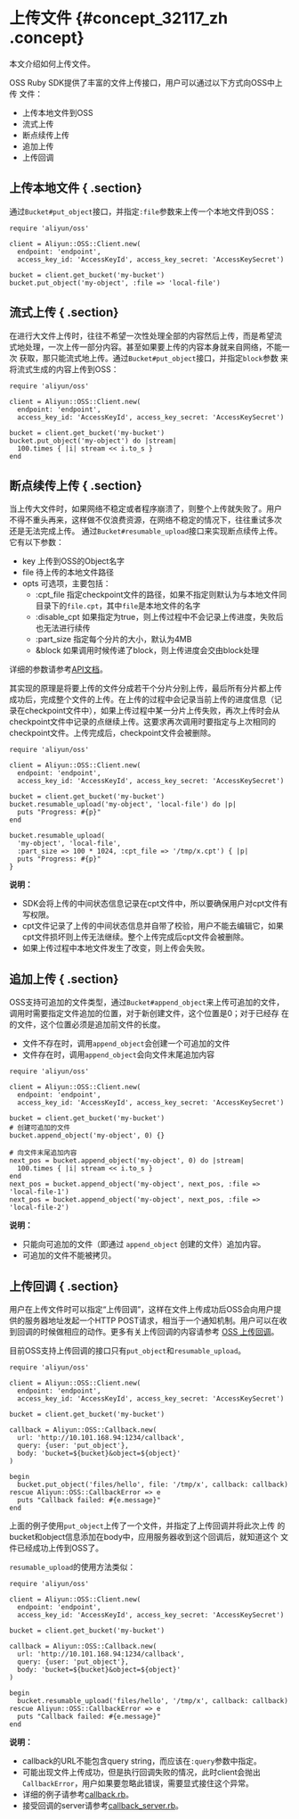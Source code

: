 # 上传文件 {#concept_32117_zh .concept}

本文介绍如何上传文件。

OSS Ruby SDK提供了丰富的文件上传接口，用户可以通过以下方式向OSS中上传 文件：

-   上传本地文件到OSS
-   流式上传
-   断点续传上传
-   追加上传
-   上传回调

## 上传本地文件 { .section}

通过`Bucket#put_object`接口，并指定`:file`参数来上传一个本地文件到OSS：

```language-ruby
require 'aliyun/oss'

client = Aliyun::OSS::Client.new(
  endpoint: 'endpoint',
  access_key_id: 'AccessKeyId', access_key_secret: 'AccessKeySecret')

bucket = client.get_bucket('my-bucket')
bucket.put_object('my-object', :file => 'local-file')

```

## 流式上传 { .section}

在进行大文件上传时，往往不希望一次性处理全部的内容然后上传，而是希望流 式地处理，一次上传一部分内容。甚至如果要上传的内容本身就来自网络，不能一次 获取，那只能流式地上传。通过`Bucket#put_object`接口，并指定`block`参数 来将流式生成的内容上传到OSS：

```language-ruby
require 'aliyun/oss'

client = Aliyun::OSS::Client.new(
  endpoint: 'endpoint',
  access_key_id: 'AccessKeyId', access_key_secret: 'AccessKeySecret')

bucket = client.get_bucket('my-bucket')
bucket.put_object('my-object') do |stream|
  100.times { |i| stream << i.to_s }
end

```

## 断点续传上传 { .section}

当上传大文件时，如果网络不稳定或者程序崩溃了，则整个上传就失败了。用户 不得不重头再来，这样做不仅浪费资源，在网络不稳定的情况下，往往重试多次 还是无法完成上传。 通过`Bucket#resumable_upload`接口来实现断点续传上传。它有以下参数：

-   key 上传到OSS的Object名字
-   file 待上传的本地文件路径
-   opts 可选项，主要包括：
    -   :cpt\_file 指定checkpoint文件的路径，如果不指定则默认为与本地文件同 目录下的`file.cpt`，其中`file`是本地文件的名字
    -   :disable\_cpt 如果指定为true，则上传过程中不会记录上传进度，失败后 也无法进行续传
    -   :part\_size 指定每个分片的大小，默认为4MB
    -   &block 如果调用时候传递了block，则上传进度会交由block处理

详细的参数请参考[API文档](http://www.rubydoc.info/gems/aliyun-sdk/)。

其实现的原理是将要上传的文件分成若干个分片分别上传，最后所有分片都上传 成功后，完成整个文件的上传。在上传的过程中会记录当前上传的进度信息（记 录在checkpoint文件中），如果上传过程中某一分片上传失败，再次上传时会从 checkpoint文件中记录的点继续上传。这要求再次调用时要指定与上次相同的 checkpoint文件。上传完成后，checkpoint文件会被删除。

```language-ruby
require 'aliyun/oss'

client = Aliyun::OSS::Client.new(
  endpoint: 'endpoint',
  access_key_id: 'AccessKeyId', access_key_secret: 'AccessKeySecret')

bucket = client.get_bucket('my-bucket')
bucket.resumable_upload('my-object', 'local-file') do |p|
  puts "Progress: #{p}"
end

bucket.resumable_upload(
  'my-object', 'local-file',
  :part_size => 100 * 1024, :cpt_file => '/tmp/x.cpt') { |p|
  puts "Progress: #{p}"
}

```

**说明：** 

-   SDK会将上传的中间状态信息记录在cpt文件中，所以要确保用户对cpt文件有写权限。
-   cpt文件记录了上传的中间状态信息并自带了校验，用户不能去编辑它，如果cpt文件损坏则上传无法继续。整个上传完成后cpt文件会被删除。
-   如果上传过程中本地文件发生了改变，则上传会失败。

## 追加上传 { .section}

OSS支持可追加的文件类型，通过`Bucket#append_object`来上传可追加的文件， 调用时需要指定文件追加的位置，对于新创建文件，这个位置是0；对于已经存 在的文件，这个位置必须是追加前文件的长度。

-   文件不存在时，调用`append_object`会创建一个可追加的文件
-   文件存在时，调用`append_object`会向文件末尾追加内容

```language-ruby
require 'aliyun/oss'

client = Aliyun::OSS::Client.new(
  endpoint: 'endpoint',
  access_key_id: 'AccessKeyId', access_key_secret: 'AccessKeySecret')

bucket = client.get_bucket('my-bucket')
# 创建可追加的文件
bucket.append_object('my-object', 0) {}

# 向文件末尾追加内容
next_pos = bucket.append_object('my-object', 0) do |stream|
  100.times { |i| stream << i.to_s }
end
next_pos = bucket.append_object('my-object', next_pos, :file => 'local-file-1')
next_pos = bucket.append_object('my-object', next_pos, :file => 'local-file-2')

```

**说明：** 

-   只能向可追加的文件（即通过 `append_object` 创建的文件）追加内容。
-   可追加的文件不能被拷贝。

## 上传回调 { .section}

用户在上传文件时可以指定“上传回调”，这样在文件上传成功后OSS会向用户提 供的服务器地址发起一个HTTP POST请求，相当于一个通知机制。用户可以在收 到回调的时候做相应的动作。更多有关上传回调的内容请参考 [OSS 上传回调](../../../../cn.zh-CN/开发指南/上传文件/上传回调.md#)。

目前OSS支持上传回调的接口只有`put_object`和`resumable_upload`。

```language-ruby
require 'aliyun/oss'

client = Aliyun::OSS::Client.new(
  endpoint: 'endpoint',
  access_key_id: 'AccessKeyId', access_key_secret: 'AccessKeySecret')

bucket = client.get_bucket('my-bucket')

callback = Aliyun::OSS::Callback.new(
  url: 'http://10.101.168.94:1234/callback',
  query: {user: 'put_object'},
  body: 'bucket=${bucket}&object=${object}'
)

begin
  bucket.put_object('files/hello', file: '/tmp/x', callback: callback)
rescue Aliyun::OSS::CallbackError => e
  puts "Callback failed: #{e.message}"
end

```

上面的例子使用`put_object`上传了一个文件，并指定了上传回调并将此次上传 的bucket和object信息添加在body中，应用服务器收到这个回调后，就知道这个 文件已经成功上传到OSS了。

 `resumable_upload`的使用方法类似：

```language-ruby
require 'aliyun/oss'

client = Aliyun::OSS::Client.new(
  endpoint: 'endpoint',
  access_key_id: 'AccessKeyId', access_key_secret: 'AccessKeySecret')

bucket = client.get_bucket('my-bucket')

callback = Aliyun::OSS::Callback.new(
  url: 'http://10.101.168.94:1234/callback',
  query: {user: 'put_object'},
  body: 'bucket=${bucket}&object=${object}'
)

begin
  bucket.resumable_upload('files/hello', '/tmp/x', callback: callback)
rescue Aliyun::OSS::CallbackError => e
  puts "Callback failed: #{e.message}"
end

```

**说明：** 

-   callback的URL不能包含query string，而应该在`:query`参数中指定。
-   可能出现文件上传成功，但是执行回调失败的情况，此时client会抛出 `CallbackError`，用户如果要忽略此错误，需要显式接住这个异常。
-   详细的例子请参考[callback.rb](https://github.com/aliyun/aliyun-oss-ruby-sdk/blob/v0.3.0/examples/aliyun/oss/callback.rb)。
-   接受回调的server请参考[callback\_server.rb](https://github.com/aliyun/aliyun-oss-ruby-sdk/blob/v0.3.0/rails/aliyun_oss_callback_server.rb)。

